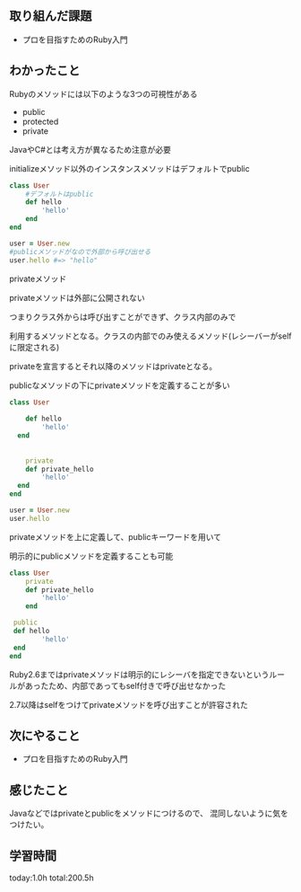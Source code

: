 ## 取り組んだ課題
* プロを目指すためのRuby入門
## わかったこと
 Rubyのメソッドには以下のような3つの可視性がある

- public
- protected
- private

JavaやC#とは考え方が異なるため注意が必要

initializeメソッド以外のインスタンスメソッドはデフォルトでpublic

```ruby
class User
	#デフォルトはpublic
	def hello
		'hello'
	end
end

user = User.new
#publicメソッドがなので外部から呼び出せる
user.hello #=> "hello"
```

privateメソッド

privateメソッドは外部に公開されない

つまりクラス外からは呼び出すことができず、クラス内部のみで

利用するメソッドとなる。クラスの内部でのみ使えるメソッド(レシーバーがselfに限定される)

privateを宣言するとそれ以降のメソッドはprivateとなる。

publicなメソッドの下にprivateメソッドを定義することが多い

```ruby
class User
	
	def hello
		'hello'
  end
	
	
	private
	def private_hello
		'hello'
  end
end

user = User.new
user.hello
```

privateメソッドを上に定義して、publicキーワードを用いて

明示的にpublicメソッドを定義することも可能

```ruby
class User
	private
	def private_hello
		'hello'
	end

 public
 def hello
		'hello'
 end
end
```

Ruby2.6まではprivateメソッドは明示的にレシーバを指定できないというルールがあったため、内部であってもself付きで呼び出せなかった

2.7以降はselfをつけてprivateメソッドを呼び出すことが許容された 
## 次にやること
* プロを目指すためのRuby入門
## 感じたこと
Javaなどではprivateとpublicをメソッドにつけるので、
混同しないように気をつけたい。


## 学習時間
 today:1.0h
 total:200.5h
 

